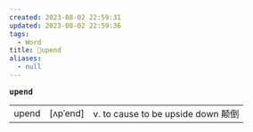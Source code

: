 ```yaml
---
created: 2023-08-02 22:59:31
updated: 2023-08-02 22:59:36
tags:
  - Word
title: 📖upend
aliases:
  - null
---
```


<pre><strong>upend</strong></pre>
|   |   |   |
|---|---|---|
|upend|[ʌpˈend]|v. to cause to be upside down 颠倒|